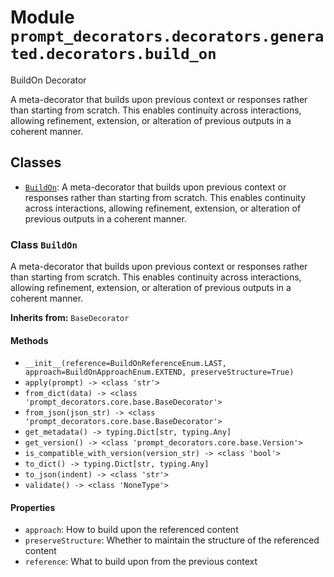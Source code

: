 # Module `prompt_decorators.decorators.generated.decorators.build_on`

BuildOn Decorator

A meta-decorator that builds upon previous context or responses rather than starting from scratch. This enables continuity across interactions, allowing refinement, extension, or alteration of previous outputs in a coherent manner.

## Classes

- [`BuildOn`](#class-buildon): A meta-decorator that builds upon previous context or responses rather than starting from scratch. This enables continuity across interactions, allowing refinement, extension, or alteration of previous outputs in a coherent manner.

### Class `BuildOn`

A meta-decorator that builds upon previous context or responses rather than starting from scratch. This enables continuity across interactions, allowing refinement, extension, or alteration of previous outputs in a coherent manner.

**Inherits from:** `BaseDecorator`

#### Methods

- `__init__(reference=BuildOnReferenceEnum.LAST, approach=BuildOnApproachEnum.EXTEND, preserveStructure=True)`
- `apply(prompt) -> <class 'str'>`
- `from_dict(data) -> <class 'prompt_decorators.core.base.BaseDecorator'>`
- `from_json(json_str) -> <class 'prompt_decorators.core.base.BaseDecorator'>`
- `get_metadata() -> typing.Dict[str, typing.Any]`
- `get_version() -> <class 'prompt_decorators.core.base.Version'>`
- `is_compatible_with_version(version_str) -> <class 'bool'>`
- `to_dict() -> typing.Dict[str, typing.Any]`
- `to_json(indent) -> <class 'str'>`
- `validate() -> <class 'NoneType'>`
#### Properties

- `approach`: How to build upon the referenced content
- `preserveStructure`: Whether to maintain the structure of the referenced content
- `reference`: What to build upon from the previous context


